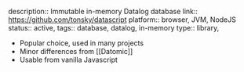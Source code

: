 description:: Immutable in-memory Datalog database
link:: https://github.com/tonsky/datascript
platform:: browser, JVM, NodeJS
status:: active, 
tags:: database, datalog, in-memory 
type:: library,

- Popular choice, used in many projects
- Minor differences from [[Datomic]]
- Usable from vanilla Javascript